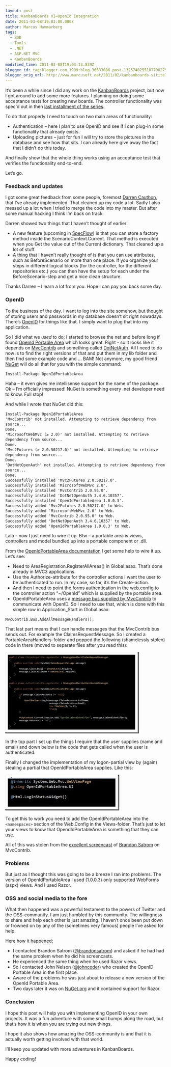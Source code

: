 ```yaml
---
layout: post
title: KanbanBoards VI–OpenId Integration
date: 2011-03-08T19:03:00.000Z
author: Marcus Hammarberg
tags:
  - BDD
  - Tools
  - .NET
  - ASP.NET MVC
  - KanbanBoards
modified_time: 2011-03-08T19:03:13.839Z
blogger_id: tag:blogger.com,1999:blog-36533086.post-1325740255107798275
blogger_orig_url: http://www.marcusoft.net/2011/02/kanbanboards-vititeln-har-or-else.html
---
```


It’s been a while since I did any work on the [KanbanBoards](http://www.marcusoft.net/search/label/KanbanBoards) project, but now I got around to add some more features. I planning on doing some acceptance tests for creating new boards. The controller functionality was spec'd out in then [last installment of the series](http://www.marcusoft.net/2011/02/kanbanboards-vcreating-new-boards.html).

To do that properly I need to touch on two main areas of functionality:

- Authentication – here I plan to use OpenID and see if I can plug-in some functionality that already exists.
- Uploading pictures – just for fun I will try to store the pictures in the database and see how that sits. I can already here give away the fact that I didn’t do this today.

And finally show that the whole thing works using an acceptance test that verifies the functionality end-to-end.

Let’s go.

### Feedback and updates

I got some great feedback from some people, foremost [Darren Cauthon](http://www.cauthon.com), that I’ve already implemented. That cleaned up my code a lot. Sadly I also messed up a lot when I tried to merge the code into my master. But after some manual hacking I think I’m back on track.

Darren showed two things that I haven’t thought of earlier:

- A new feature (upcoming in [SpecFlow](http://www.specflow.org)) is that you can store a factory method inside the ScenarioContext.Current. That method is executed when you Get the value out of the Current dictionary. That cleaned up a lot of stuff.
- A thing that I haven’t really thought of is that you can use attributes, such as BeforeScenario on more than one place. If you organize your steps in different logical blocks (for the controller, for the different repositories etc.) you can then have the setup for each under the BeforeScenario-step and get a nice clean structure.

Thanks Darren – I learn a lot from you. Hope I can pay you back some day.

### OpenID

To the business of the day. I want to log into the site somehow, but thought of storing users and passwords in my database doesn’t sit right nowadays. There’s [OpenID](http://openid.net/get-an-openid/what-is-openid/) for things like that. I simply want to plug that into my application.

So I did what we *used* to do; I started to browse the net and before long if found [OpenId Portable Area](http://openidportablearea.codeplex.com) which looks great. Right - so it looks like it depends on [MvcContrib](http://mvccontrib.codeplex.com/) and something called [DotNetAuth](http://www.dotnetopenauth.net/). All I need to do now is to find the right versions of that and put them in my lib folder and then find some example code and ... BAM! Not anymore, my good friend [NuGet](http://nuget.codeplex.com/) will do all that for you with the simple command:

```text
Install-Package OpenIdPortableArea
```

Haha – it even gives me intellisense support for the name of the package. Ok – I’m officially impressed! NuGet is something every .net developer need to know. Full stop!

And while I wrote that NuGet did this:

```text
Install-Package OpenIdPortableArea
'MvcContrib' not installed. Attempting to retrieve dependency from source...
Done.
'MicrosoftWebMvc (≥ 2.0)' not installed. Attempting to retrieve dependency from source...
Done.
'Mvc2Futures (≥ 2.0.50217.0)' not installed. Attempting to retrieve dependency from source...
Done.
'DotNetOpenAuth' not installed. Attempting to retrieve dependency from source...
Done.
Successfully installed 'Mvc2Futures 2.0.50217.0'.
Successfully installed 'MicrosoftWebMvc 2.0'.
Successfully installed 'MvcContrib 2.0.95.0'.
Successfully installed 'DotNetOpenAuth 3.4.6.10357'.
Successfully installed 'OpenIdPortableArea 1.0.0.3'.
Successfully added 'Mvc2Futures 2.0.50217.0' to Web.
Successfully added 'MicrosoftWebMvc 2.0' to Web.
Successfully added 'MvcContrib 2.0.95.0' to Web.
Successfully added 'DotNetOpenAuth 3.4.6.10357' to Web.
Successfully added 'OpenIdPortableArea 1.0.0.3' to Web.
```

Lala – now I just need to wire it up. Btw – a portable area is views, controllers and model bundled up into a portable component or .dll.

From the [OpenIdPortableArea documentation](http://openidportablearea.codeplex.com/documentation) I get some help to wire it up. Let’s see:

- Need to AreaRegistration.RegisterAllAreas() in Global.asax. That’s done already in MVC3 applications.
- Use the Authorize-attribute for the controller actions I want the user to be authenticated to run. In my case, so far, it’s the Create-action.
- And then I need to point the forms authentication in the web.config to the controller action “~/OpenId” which is supplied by the portable area.
- OpenIdPortableArea uses a [message bus supplied by MvcContrib](http://www.code-magazine.com/article.aspx?quickid=1003111&amp;page=4) to communicate with OpenID. So I need to use that, which is done with this simple row in Application_Start in Global.asax:

```text
MvcContrib.Bus.AddAllMessageHandlers();
```

That last part means that I can handle messages that the MvcContrib bus sends out. For example the ClaimsRequestMessage. So I created a PortableAreaHandlers-folder and popped the following (shamelessly stolen) code in there (moved to separate files after you read this):

![openid message handlers](/img/openid%2520message%2520handlers_thumb.jpg)

In the top part I set up the things I require that the user supplies (name and email) and down below is the code that gets called when the user is authenticated.

Finally I changed the implementation of my logon-partial view by (again) stealing a partial that OpenIdPortableArea supplies. Like this:

![openidportablearea loginwidget](/img/openidportablearea%2520loginwidget_thumb.jpg)

To get this to work you need to add the OpenIdPortableArea into the `<namespaces>` section of the Web.Config in the Views-folder. That’s just to let your views to know that OpendIdPortableArea is something that they can use.

All of this was stolen from the [excellent screencast](http://www.userinexperience.com/post/Mvc-Screencast-4-MvcContrib.aspx) of [Brandon Satrom](http://stackoverflow.com/users/380135/brandon-satrom) on MvcContrib.

### Problems

But just as I thought this was going to be a breeze I ran into problems. The version of OpenIdPortableArea I used (1.0.0.3) only supported WebForms (aspx) views. And I used Razor.

### OSS and social media to the fore

What then happened was a powerful testament to the powers of Twitter and the OSS-community. I am just humbled by this community. The willingness to share and help each other is just amazing. I haven’t once been put down or frowned on by any of the (sometimes very famous) people I’ve asked for help.

Here how it happened;

- I contacted Brandon Satrom ([@brandonsatrom](http://twitter.com/brandonsatrom)) and asked if he had had the same problem when he did his screencasts.
- He experienced the same thing when he used Razor views.
- So I contacted John Nelson ([@johncoder](http://twitter.com/johncoder)) who created the OpenID Portable Area in the first place.
- Aware of the problems he was just about to release a new version of the OpenId Portable Area.
- Two days later it was on [NuGet.org](http://nuget.org/) and it contained support for Razor.

### Conclusion

I hope this post will help you with implementing OpenID in your own projects. It was a fun adventure with some small bumps along the road, but that’s how it is when you are trying out new things. 

I hope it also shows how amazing the OSS-community is and that it is actually worth getting involved with that world.

I’ll keep you updated with more adventures in KanbanBoards.

Happy coding!
